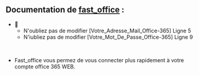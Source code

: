 ## Documentation de [fast_office](https://github.com/Lenigobrick/Flipper_Zero-Files/blob/main/BadUSB/Fast_Login/fast_office.txt) :

 - 🔵
    - N'oubliez pas de modifier [Votre_Adresse_Mail_Office-365] Ligne 5
    - N'iubliez pas de modifier [Votre_Mot_De_Passe_Office-365] Ligne 9
</br>
  
 - Fast_office vous permez de vous connecter plus rapidement à votre compte office 365 WEB.
